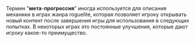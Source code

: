 Термин "**мета**-**прогрессия**" иногда используется для описания механики в играх жанра roguelite, которая позволяет игроку открывать новый контент после завершения игры для использования в следующих попытках. В некоторых играх это постоянные улучшения, которые дают игроку какое-то преимущество.